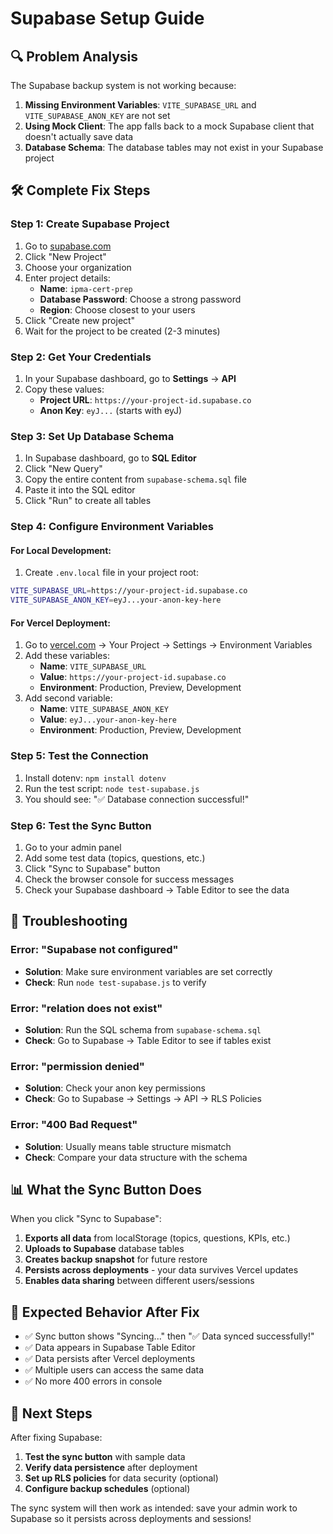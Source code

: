 # Supabase Setup Guide

## 🔍 Problem Analysis

The Supabase backup system is not working because:

1. **Missing Environment Variables**: `VITE_SUPABASE_URL` and `VITE_SUPABASE_ANON_KEY` are not set
2. **Using Mock Client**: The app falls back to a mock Supabase client that doesn't actually save data
3. **Database Schema**: The database tables may not exist in your Supabase project

## 🛠️ Complete Fix Steps

### Step 1: Create Supabase Project

1. Go to [supabase.com](https://supabase.com)
2. Click "New Project"
3. Choose your organization
4. Enter project details:
   - **Name**: `ipma-cert-prep`
   - **Database Password**: Choose a strong password
   - **Region**: Choose closest to your users
5. Click "Create new project"
6. Wait for the project to be created (2-3 minutes)

### Step 2: Get Your Credentials

1. In your Supabase dashboard, go to **Settings** → **API**
2. Copy these values:
   - **Project URL**: `https://your-project-id.supabase.co`
   - **Anon Key**: `eyJ...` (starts with eyJ)

### Step 3: Set Up Database Schema

1. In Supabase dashboard, go to **SQL Editor**
2. Click "New Query"
3. Copy the entire content from `supabase-schema.sql` file
4. Paste it into the SQL editor
5. Click "Run" to create all tables

### Step 4: Configure Environment Variables

#### For Local Development:
1. Create `.env.local` file in your project root:
```bash
VITE_SUPABASE_URL=https://your-project-id.supabase.co
VITE_SUPABASE_ANON_KEY=eyJ...your-anon-key-here
```

#### For Vercel Deployment:
1. Go to [vercel.com](https://vercel.com) → Your Project → Settings → Environment Variables
2. Add these variables:
   - **Name**: `VITE_SUPABASE_URL`
   - **Value**: `https://your-project-id.supabase.co`
   - **Environment**: Production, Preview, Development
3. Add second variable:
   - **Name**: `VITE_SUPABASE_ANON_KEY`
   - **Value**: `eyJ...your-anon-key-here`
   - **Environment**: Production, Preview, Development

### Step 5: Test the Connection

1. Install dotenv: `npm install dotenv`
2. Run the test script: `node test-supabase.js`
3. You should see: "✅ Database connection successful!"

### Step 6: Test the Sync Button

1. Go to your admin panel
2. Add some test data (topics, questions, etc.)
3. Click "Sync to Supabase" button
4. Check the browser console for success messages
5. Check your Supabase dashboard → Table Editor to see the data

## 🔧 Troubleshooting

### Error: "Supabase not configured"
- **Solution**: Make sure environment variables are set correctly
- **Check**: Run `node test-supabase.js` to verify

### Error: "relation does not exist"
- **Solution**: Run the SQL schema from `supabase-schema.sql`
- **Check**: Go to Supabase → Table Editor to see if tables exist

### Error: "permission denied"
- **Solution**: Check your anon key permissions
- **Check**: Go to Supabase → Settings → API → RLS Policies

### Error: "400 Bad Request"
- **Solution**: Usually means table structure mismatch
- **Check**: Compare your data structure with the schema

## 📊 What the Sync Button Does

When you click "Sync to Supabase":

1. **Exports all data** from localStorage (topics, questions, KPIs, etc.)
2. **Uploads to Supabase** database tables
3. **Creates backup snapshot** for future restore
4. **Persists across deployments** - your data survives Vercel updates
5. **Enables data sharing** between different users/sessions

## 🎯 Expected Behavior After Fix

- ✅ Sync button shows "Syncing..." then "✅ Data synced successfully!"
- ✅ Data appears in Supabase Table Editor
- ✅ Data persists after Vercel deployments
- ✅ Multiple users can access the same data
- ✅ No more 400 errors in console

## 🚀 Next Steps

After fixing Supabase:

1. **Test the sync button** with sample data
2. **Verify data persistence** after deployment
3. **Set up RLS policies** for data security (optional)
4. **Configure backup schedules** (optional)

The sync system will then work as intended: save your admin work to Supabase so it persists across deployments and sessions!
